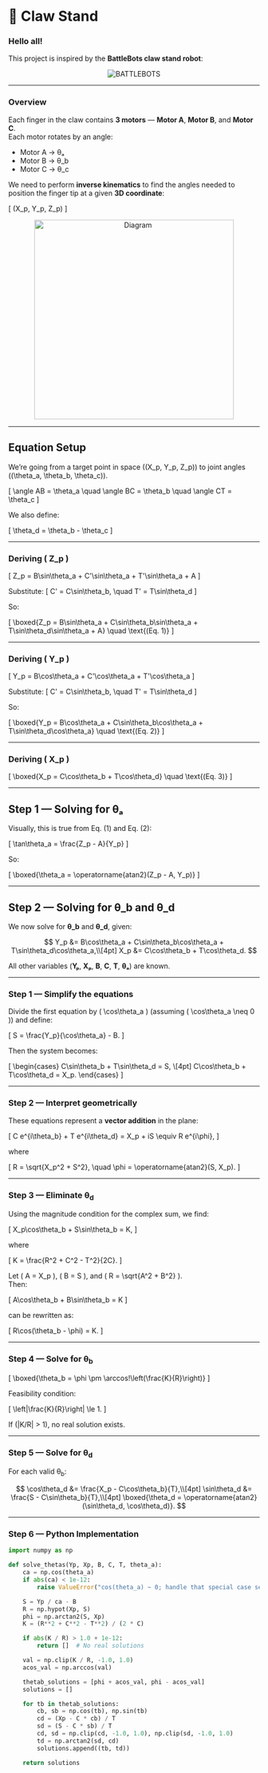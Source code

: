 # 🦾 Claw Stand

### Hello all! 

This project is inspired by the **BattleBots claw stand robot**:

<div align="center">
  <img src="assets/BattleBots.gif" alt="BATTLEBOTS" />
</div>

---

### Overview

Each finger in the claw contains **3 motors** — **Motor A**, **Motor B**, and **Motor C**.  
Each motor rotates by an angle:  
- Motor A → θₐ  
- Motor B → θ_b  
- Motor C → θ_c  

We need to perform **inverse kinematics** to find the angles needed to position the finger tip at a given **3D coordinate**:

\[
(X_p, Y_p, Z_p)
\]

<div align="center">
  <img src="assets/Ball_and_Stick_Diagram.png" alt="Diagram" width="400"/>
</div>

---

## Equation Setup

We’re going from a target point in space \((X_p, Y_p, Z_p)\) to joint angles \((\theta_a, \theta_b, \theta_c)\).

\[
\angle AB = \theta_a \quad \angle BC = \theta_b \quad \angle CT = \theta_c
\]

We also define:

\[
\theta_d = \theta_b - \theta_c
\]

---

### Deriving \( Z_p \)

\[
Z_p = B\sin\theta_a + C'\sin\theta_a + T'\sin\theta_a + A
\]

Substitute:
\[
C' = C\sin\theta_b, \quad T' = T\sin\theta_d
\]

So:

\[
\boxed{Z_p = B\sin\theta_a + C\sin\theta_b\sin\theta_a + T\sin\theta_d\sin\theta_a + A} \quad \text{(Eq. 1)}
\]

---

### Deriving \( Y_p \)

\[
Y_p = B\cos\theta_a + C'\cos\theta_a + T'\cos\theta_a
\]

Substitute:
\[
C' = C\sin\theta_b, \quad T' = T\sin\theta_d
\]

So:

\[
\boxed{Y_p = B\cos\theta_a + C\sin\theta_b\cos\theta_a + T\sin\theta_d\cos\theta_a} \quad \text{(Eq. 2)}
\]

---

### Deriving \( X_p \)

\[
\boxed{X_p = C\cos\theta_b + T\cos\theta_d} \quad \text{(Eq. 3)}
\]

---

## Step 1 — Solving for θₐ

Visually, this is true from Eq. (1) and Eq. (2):

\[
\tan\theta_a = \frac{Z_p - A}{Y_p}
\]

So:

\[
\boxed{\theta_a = \operatorname{atan2}(Z_p - A, Y_p)}
\]

---

## Step 2 — Solving for θ_b and θ_d

We now solve for **θ_b** and **θ_d**, given:

$$
Y_p &= B\cos\theta_a + C\sin\theta_b\cos\theta_a + T\sin\theta_d\cos\theta_a,\\[4pt]
X_p &= C\cos\theta_b + T\cos\theta_d.
$$

All other variables (**Yₚ**, **Xₚ**, **B**, **C**, **T**, **θₐ**) are known.

---

### Step 1 — Simplify the equations

Divide the first equation by \( \cos\theta_a \) (assuming \( \cos\theta_a \neq 0 \)) and define:

\[
S = \frac{Y_p}{\cos\theta_a} - B.
\]

Then the system becomes:

\[
\begin{cases}
C\sin\theta_b + T\sin\theta_d = S, \\[4pt]
C\cos\theta_b + T\cos\theta_d = X_p.
\end{cases}
\]

---

### Step 2 — Interpret geometrically

These equations represent a **vector addition** in the plane:

\[
C e^{i\theta_b} + T e^{i\theta_d} = X_p + iS \equiv R e^{i\phi},
\]

where

\[
R = \sqrt{X_p^2 + S^2}, \quad \phi = \operatorname{atan2}(S, X_p).
\]

---

### Step 3 — Eliminate θ<sub>d</sub>

Using the magnitude condition for the complex sum, we find:

\[
X_p\cos\theta_b + S\sin\theta_b = K,
\]

where

\[
K = \frac{R^2 + C^2 - T^2}{2C}.
\]

Let \( A = X_p \), \( B = S \), and \( R = \sqrt{A^2 + B^2} \).  
Then:

\[
A\cos\theta_b + B\sin\theta_b = K
\]

can be rewritten as:

\[
R\cos(\theta_b - \phi) = K.
\]

---

### Step 4 — Solve for θ<sub>b</sub>

\[
\boxed{\theta_b = \phi \pm \arccos\!\left(\frac{K}{R}\right)}
\]

Feasibility condition:

\[
\left|\frac{K}{R}\right| \le 1.
\]

If \(|K/R| > 1\), no real solution exists.

---

### Step 5 — Solve for θ<sub>d</sub>

For each valid θ<sub>b</sub>:

$$
\cos\theta_d &= \frac{X_p - C\cos\theta_b}{T},\\[4pt]
\sin\theta_d &= \frac{S - C\sin\theta_b}{T},\\[4pt]
\boxed{\theta_d = \operatorname{atan2}(\sin\theta_d, \cos\theta_d)}.
$$

---

### Step 6 — Python Implementation

```python
import numpy as np

def solve_thetas(Yp, Xp, B, C, T, theta_a):
    ca = np.cos(theta_a)
    if abs(ca) < 1e-12:
        raise ValueError("cos(theta_a) ~ 0; handle that special case separately.")

    S = Yp / ca - B
    R = np.hypot(Xp, S)
    phi = np.arctan2(S, Xp)
    K = (R**2 + C**2 - T**2) / (2 * C)

    if abs(K / R) > 1.0 + 1e-12:
        return []  # No real solutions

    val = np.clip(K / R, -1.0, 1.0)
    acos_val = np.arccos(val)

    thetab_solutions = [phi + acos_val, phi - acos_val]
    solutions = []

    for tb in thetab_solutions:
        cb, sb = np.cos(tb), np.sin(tb)
        cd = (Xp - C * cb) / T
        sd = (S - C * sb) / T
        cd, sd = np.clip(cd, -1.0, 1.0), np.clip(sd, -1.0, 1.0)
        td = np.arctan2(sd, cd)
        solutions.append((tb, td))

    return solutions
